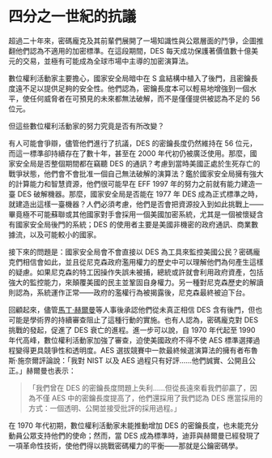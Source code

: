 # 四分之一世紀的抗議
超過二十年來，密碼龐克及其前輩們展開了一場知識性與公眾層面的鬥爭，企圖推翻他們認為不適用的加密標準。在這段期間，DES 每天成功保護著價值數十億美元的交易，並極有可能成為全球市場中主導的加密演算法。

數位權利活動家主要擔心，國家安全局暗中在 S 盒結構中植入了後門，且密鑰長度遠不足以提供足夠的安全性。他們認為，密鑰長度本可以輕易地增強到一個水平，使任何威脅者在可預見的未來都無法破解，而不是僅僅提供被認為不足的 56 位元。

但這些數位權利活動家的努力究竟是否有所改變？

有人可能會爭辯，儘管他們進行了抗議，DES 的密鑰長度仍然維持在 56 位元，而這一標準卻持續存在了數十年，甚至在 2000 年代初仍被廣泛使用。那麼，國家安全局是否整個期間都在竊聽 DES 的通訊？考慮到當時美國正處於生死存亡的戰爭狀態，他們會不會批准一個自己無法破解的演算法？鑑於國家安全局擁有強大的計算能力和智慧資源，他們很可能早在 EFF 1997 年的努力之前就有能力建造一臺 DES 破解機器。那麼，國家安全局是否能在 1977 年 DES 成為正式標準之時，就建造出這樣一臺機器？人們必須考慮，他們是否會把資源投入到如此挑戰上——畢竟極不可能蘇聯或其他國家對手會採用一個美國加密系統，尤其是一個被懷疑含有國家安全局後門的系統；DES 的使用者主要是美國非機密的政府通訊、商業數據流，以及可能較小的國家。

接下來的問題是：國家安全局會不會直接以 DES 為工具來監控美國公民？密碼龐克們相信會如此，並且從尼克森政府濫用權力的歷史中可以理解他們為何產生這樣的疑慮。如果尼克森的特工因操作失誤未被捕，總統或許就會利用政府資產，包括強大的監控能力，來顛覆美國的民主並鞏固自身權力。另一種對尼克森歷史的解讀則認為，系統運作正常——政府的濫權行為被揭露後，尼克森最終被迫下台。

回顧起來，儘管[馬丁·赫爾曼](https://zh.wikipedia.org/zh-hk/%E9%A6%AC%E4%B8%81%C2%B7%E8%B5%AB%E7%88%BE%E6%9B%BC)等人事後承認他們從未真正相信 DES 含有後門，但也可能是學術界的持續審查阻止了這種行動的實施。也有人認為，密碼龐克對 DES 挑戰的發起，促進了 DES 衰亡的進程。進一步可以說，自 1970 年代起至 1990 年代高峰，數位權利活動家加強了審查，迫使美國政府不得不使 AES 標準選擇過程變得更具競爭性和透明度。AES 選拔競賽中一款最終候選演算法的擁有者布魯斯·施奈爾評論說：「我對 NIST 以及 AES 過程只有好評……他們誠實、公開且公正。」赫爾曼也表示：

>「我們曾在 DES 的密鑰長度問題上失利……但從長遠來看我們卻贏了，因為不僅 AES 中的密鑰長度提高了，他們還採用了我們認為 DES 應當採用的方式：一個透明、公開並接受批評的採用過程。」

在 1970 年代初期，數位權利活動家未能推動增加 DES 的密鑰長度，也未能充分動員公眾支持他們的使命；然而，當 DES 成為標準時，迪菲與赫爾曼已經發現了一項革命性技術，使他們得以挑戰密碼權力的平衡——那就是公鑰密碼學。
